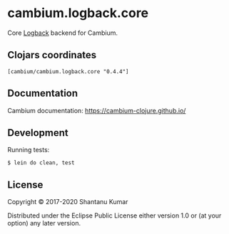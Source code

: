 # cambium.logback.core

Core [Logback](https://logback.qos.ch/) backend for Cambium.


## Clojars coordinates

`[cambium/cambium.logback.core "0.4.4"]`


## Documentation

Cambium documentation: https://cambium-clojure.github.io/


## Development

Running tests:
```shell
$ lein do clean, test
```


## License

Copyright © 2017-2020 Shantanu Kumar

Distributed under the Eclipse Public License either version 1.0 or (at
your option) any later version.
